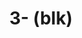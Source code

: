 ---
inv_num: 2020-042
add_credit:
url: 2020-042-blk
title: 3- (blk)
year: '2020'
display_year: '2020'
medium: IQDemy Premium UV ink on IKEA LINNMON table tops
dims:
pitch:
ps:
live_url:
youtube:
related_code:
subheading:
download:
commission:
layout: things-i-made
---
